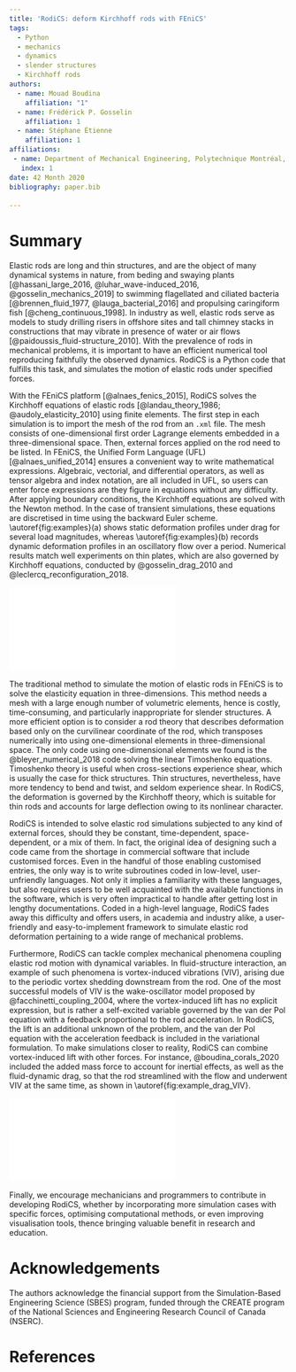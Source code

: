 ```yaml
---
title: 'RodiCS: deform Kirchhoff rods with FEniCS'
tags:
  - Python
  - mechanics
  - dynamics
  - slender structures
  - Kirchhoff rods
authors:
  - name: Mouad Boudina
    affiliation: "1"
  - name: Frédérick P. Gosselin
    affiliation: 1
  - name: Stéphane Étienne
    affiliation: 1
affiliations:
 - name: Department of Mechanical Engineering, Polytechnique Montréal, Québec, Canada
   index: 1
date: 42 Month 2020
bibliography: paper.bib

---
```


# Summary

Elastic rods are long and thin structures, and are the object of many dynamical systems in nature, from beding and swaying plants [@hassani_large_2016, @luhar_wave-induced_2016, @gosselin_mechanics_2019] to swimming flagellated and ciliated bacteria [@brennen_fluid_1977, @lauga_bacterial_2016] and propulsing caringiform fish [@cheng_continuous_1998]. In industry as well, elastic rods serve as models to study drilling risers in offshore sites and tall chimney stacks in constructions that may vibrate in presence of water or air flows [@paidoussis_fluid-structure_2010]. With the prevalence of rods in mechanical problems, it is important to have an efficient numerical tool reproducing faithfully the observed dynamics. RodiCS is a Python code that fulfills this task, and simulates the motion of elastic rods under specified forces.

With the FEniCS platform [@alnaes_fenics_2015], RodiCS solves the Kirchhoff equations of elastic rods [@landau_theory_1986; @audoly_elasticity_2010] using finite elements. The first step in each simulation is to import the mesh of the rod from an `.xml` file. The mesh consists of one-dimensional first order Lagrange elements embedded in a three-dimensional space. Then, external forces applied on the rod need to be listed. In FEniCS, the Unified Form Language (UFL) [@alnaes_unified_2014] ensures a convenient way to write mathematical expressions. Algebraic, vectorial, and differential operators, as well as tensor algebra and index notation, are all included in UFL, so users can enter force expressions are they figure in equations without any difficulty. After applying boundary conditions, the Kirchhoff equations are solved with the Newton method. In the case of transient simulations, these equations are discretised in time using the backward Euler scheme. \autoref{fig:examples}(a) shows static deformation profiles under drag for several load magnitudes, whereas \autoref{fig:examples}(b) records dynamic deformation profiles in an oscillatory flow over a period. Numerical results match well experiments on thin plates, which are also governed by Kirchhoff equations, conducted by @gosselin_drag_2010 and @leclercq_reconfiguration_2018.

![Deformation profiles of experiments on thin plates (black) from @gosselin_drag_2010 and @leclercq_reconfiguration_2018 compared to numerical simulation on elastic rod using RodiCS (purple). (a) Static deformation under drag. (b) Dynamic deformation under an oscillatory flow.\label{fig:examples}](rod_static_dynamic.pdf)

The traditional method to simulate the motion of elastic rods in FEniCS is to solve the elasticity equation in three-dimensions. This method needs a mesh with a large enough number of volumetric elements, hence is costly, time-consuming, and particularly inappropriate for slender structures. A more efficient option is to consider a rod theory that describes deformation based only on the curvilinear coordinate of the rod, which transposes numerically into using one-dimensional elements in three-dimensional space. The only code using one-dimensional elements we found is the @bleyer_numerical_2018 code solving the linear Timoshenko equations. Timoshenko theory is useful when cross-sections experience shear, which is usually the case for thick structures. Thin structures, nevertheless, have more tendency to bend and twist, and seldom experience shear. In RodiCS, the deformation is governed by the Kirchhoff theory, which is suitable for thin rods and accounts for large deflection owing to its nonlinear character.

RodiCS is intended to solve elastic rod simulations subjected to any kind of external forces, should they be constant, time-dependent, space-dependent, or a mix of them. In fact, the original idea of designing such a code came from the shortage in commercial software that include customised forces. Even in the handful of those enabling customised entries, the only way is to write subroutines coded in low-level, user-unfriendly languages. Not only it implies a familiarity with these languages, but also requires users to be well acquainted with the available functions in the software, which is very often impractical to handle after getting lost in lengthy documentations. Coded in a high-level language, RodiCS fades away this difficulty and offers users, in academia and industry alike, a user-friendly and easy-to-implement framework to simulate elastic rod deformation pertaining to a wide range of mechanical problems.

Furthermore, RodiCS can tackle complex mechanical phenomena coupling elastic rod motion with dynamical variables. In fluid-structure interaction, an example of such phenomena is vortex-induced vibrations (VIV), arising due to the periodic vortex shedding downstream from the rod. One of the most successful models of VIV is the wake-oscillator model proposed by @facchinetti_coupling_2004, where the vortex-induced lift has no explicit expression, but is rather a self-excited variable governed by the van der Pol equation with a feedback proportional to the rod acceleration. In RodiCS, the lift is an additional unknown of the problem, and the van der Pol equation with the acceleration feedback is included in the variational formulation. To make simulations closer to reality, RodiCS can combine vortex-induced lift with other forces. For instance, @boudina_corals_2020 included the added mass force to account for inertial effects, as well as the fluid-dynamic drag, so that the rod streamlined with the flow and underwent VIV at the same time, as shown in \autoref{fig:example_drag_VIV}.

![Frontal and lateral deformation profiles of an elastic rod undergoing fluid-dynamic drag along with vortex-induced vibrations. The vertical line in the left refers to the initial configuration of the rod.\label{fig:example_drag_VIV}](rod_drag_VIV_face_profile.pdf)

Finally, we encourage mechanicians and programmers to contribute in developing RodiCS, whether by incorporating more simulation cases with specific forces, optimising computational methods, or even improving visualisation tools, thence bringing valuable benefit in research and education.

# Acknowledgements

The authors acknowledge the financial support from the Simulation-Based Engineering Science (SBES) program, funded through the CREATE program of the National Sciences and Engineering Research Council of Canada (NSERC).

# References
